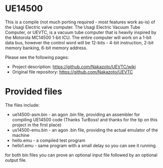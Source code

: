 # UE14500
This is a compile (not much porting required - most features work as-is) of the Usagi Electric valve computer. The Usagi Electric Vacuum Tube Computer, or UEVTC, is a vacuum tube computer that is heavily inspired by the Motorola MC14500 1-bit ICU. The entire computer will work on a 1-bit data bus, however the control word will be 12-bits - 4-bit instruction, 2-bit memory banking, 6-bit memory address.


Please see the following pages:
* Project description: https://github.com/Nakazoto/UEVTC/wiki
* Original file repository: https://github.com/Nakazoto/UEVTC

# Provided files
The files include:
* ue14500-asm.bin - an agon .bin file, providing an assembler for compiling UE14500 code (Thanks TurBoss! and thanks for the tip on this project in the first place)
* us14500-emu.bin - an agon .bin file, providing the actual emulator of the machine
* hello.emu - a compiled test program
* hello1.emu - same program with a small delay so you can see it running.

for both bin files you can prove an optional input file followed by an optional output file.


